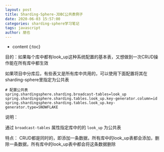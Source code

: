 ```yaml
---
layout: post
title: Sharding-Sphere-JDBC公共表例子
date: 2020-06-03 15:57:00
categories: sharding-sphere学习笔记
tags: javascript
author: 朋也
---
```


* content
{:toc}

目的：如果每个库中都有look_up这种系统配置的基本表，又想做到一次CRUD操作能在所有库中都生效






如果项目中分库后，有些表又是所有库中共用的，可以使用下面配置将其在sharding-sphere里指定为公共表


```prop
# 配置公共表
spring.shardingsphere.sharding.broadcast-tables=look_up
spring.shardingsphere.sharding.tables.look_up.key-generator.column=id
spring.shardingsphere.sharding.tables.look_up.key-generator.type=SNOWFLAKE
```

说明：

通过 `broadcast-tables` 属性指定库中的的 `look_up` 为公共表

特点：
CRUD都是同时的，即添加一条数据，所有库中的look_up表都会添加，删除一条数据，所有库中的look_up表中都会将这条数据删除